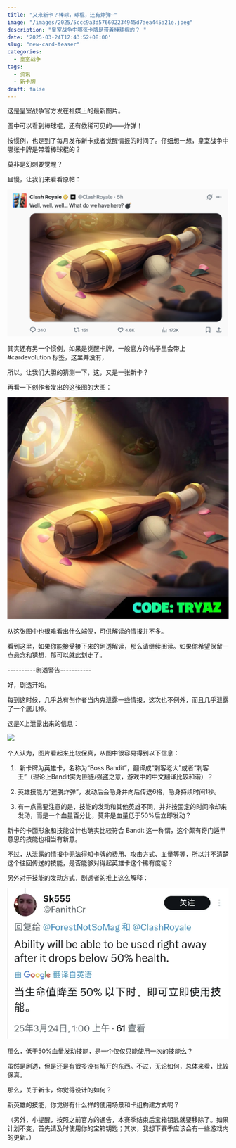 ```yaml
---
title: "又来新卡？棒球，球棍，还有炸弹~"
image: "/images/2025/5ccc9a3d576602234945d7aea445a21e.jpeg"
description: "皇室战争中哪张卡牌是带着棒球棍的？ "
date: '2025-03-24T12:43:52+08:00'
slug: "new-card-teaser"
categories:
  - 皇室战争
tags:
  - 资讯
  - 新卡牌
draft: false
---
```


这是皇室战争官方发在社媒上的最新图片。  
  
  
  
  
图中可以看到棒球棍，还有依稀可见的——炸弹！  
  
  
按惯例，也是到了每月发布新卡或者觉醒情报的时间了。仔细想一想，皇室战争中哪张卡牌是带着棒球棍的？  
  
  
莫非是幻刺要觉醒？  
  
  
且慢，让我们来看看原帖：  
  
![](9662c5b96981399777ccb9e317611fc2.png)  
  
  
其实还有另一个惯例，如果是觉醒卡牌，一般官方的帖子里会带上   
#cardevolution 标签，这里并没有，  
  
  
所以，让我们大胆的猜测一下，这，又是一张新卡？  
  
  
再看一下创作者发出的这张图的大图：  
  
  
![](dab240100b736d557231c0f3eac8806a.jpeg)  
  
  
从这张图中也很难看出什么端倪，可供解读的情报并不多。  
  
  
看到这里，如果你能接受接下来的剧透解读，那么请继续阅读。如果你希望保留一点悬念和猜想，那可以就此划走了。  
  
  
  
  
----------剧透警告-----------  
  
  
  
  
好，剧透开始。  
  
  
每到这时候，几乎总有创作者当内鬼泄露一些情报，这次也不例外，而且几乎泄露了一个底儿掉。  
  
  
这是X上泄露出来的信息：  
  
  
![](dfa41ffa7cb5ad61641f19da22455b8b.other)  
  
  
个人认为，图片看起来比较保真，从图中很容易得到以下信息：  
  
1.  新卡牌为英雄卡，名称为“Boss Bandit”，翻译成“刺客老大”或者“刺客王”（理论上Bandit实为匪徒/强盗之意，游戏中的中文翻译比较和谐）？  
  
1. 英雄技能为“逃脱炸弹”，发动后会隐身并向后传送6格，隐身持续时间1秒。  
  
1. 有一点需要注意的是，技能的发动和其他英雄不同，并非按固定的时间冷却来发动，而是一个血量百分比，莫非是血量低于50%后立即发动？  
  
新卡的卡面形象和技能设计也确实比较符合 Bandit 这一称谓，这个颇有奇门遁甲意思的技能也相当有新意。  
  
  
不过，从泄露的情报中无法得知卡牌的费用、攻击方式、血量等等，所以并不清楚这个往回传送的技能，是否能够对得起英雄卡这个稀有度呢？  
  
  
另外对于技能的发动方式，剧透者的推上这么解释：  
  
  
![](aea54676981cc0ba647bcb10aa96f2bf.png)  
  
  
  
那么，低于50%血量发动技能，是一个仅仅只能使用一次的技能么？  
  
  
虽然是剧透，但是还是有很多没有解开的东西。不过，无论如何，总体来看，比较保真。  
  
  
那么，关于新卡，你觉得设计的如何？  
  
  
新英雄的技能，你觉得有什么样的使用场景和卡组构建方式呢？  
 
  
（另外，小提醒，按照之前官方的通告，本赛季结束后宝箱钥匙就要移除了。如果计划不变，首先请及时使用你的宝箱钥匙；其次，我想下赛季应该会有一些游戏内的更新。）  